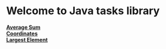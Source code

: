 # Welcome to Java tasks library

[**Average Sum**](AverageSum) <br>
[**Coordinates**](Coordinates) <br>
[**Largest Element**](LargestElement) <br>
